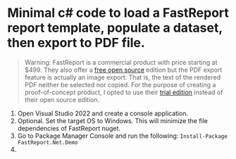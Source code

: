 # Minimal c# code to load a FastReport report template, populate a dataset, then export to PDF file.

> Warning: FastReport is a commercial product with price starting at $499. 
> They also offer a [free open source][FROSgit] edition but the PDF export feature is actually an image export. That is, the text of the rendered PDF neither be selected nor copied.
> For the purpose of creating a proof-of-concept product, I opted to use their [trial edition][FRT] instead of their open source edition.

[FROSgit]:https://github.com/FastReports/FastReport
[FRT]:https://www.fast-report.com/en/download/fast-report-net

1. Open Visual Studio 2022 and create a console application.
2. Optional. Set the target OS to Windows. This will minimize the file dependencies of FastReport nuget.
3. Go to Package Manager Console and run the following:
`Install-Package FastReport.Net.Demo`
4. 